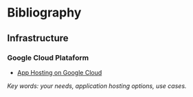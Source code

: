 # Bibliography

## Infrastructure

### Google Cloud Plataform
* [App Hosting on Google Cloud](https://cloud.google.com/hosting-options/?utm_source=newsletter&utm_medium=email&utm_campaign=2019-august-gcp-newsletter)

_Key words: your needs, application hosting options, use cases._

